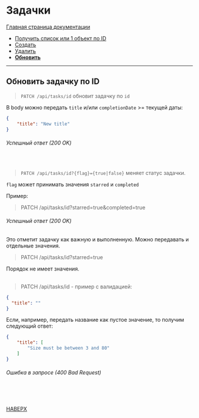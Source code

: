 # Задачки

[Главная страница документации](/README.md)

* [Получить список или 1 объект по ID](/docs/task/task-get.md)
* [Создать](/docs/task/task-create.md)   
* [Удалить](/docs/task/task-delete.md) 
* **[Обновить](/docs/task/task-update.md)**
---

## Обновить задачку по ID 
> `PATCH /api/tasks/id` обновит задачку по `id`

В body можно передать `title` и/или `completionDate` >= текущей даты:

```json
{
    "title": "New title"
}
```
###### Успешный ответ (200 OK)
<br>

> `PATCH /api/tasks/id?{flag}={true|false}` меняет статус задачки.
>  
 `flag` может принимать значения `starred` и `completed`
 
 Пример:
> PATCH /api/tasks/id?starred=true&completed=true
###### Успешный ответ (200 OK)
Это отметит задачку как важную и выполненную. Можно передавать и отдельные значения.

> PATCH /api/tasks/id?starred=true

Порядок не имеет значения. <br>
<br>

> PATCH /api/tasks/id - пример с валидацией:
```json
{
  "title": ""
}
```
Если, например, передать название как пустое значение, то получим следующий ответ:

```json
{
    "title": [
        "Size must be between 3 and 80"
    ]
}
```  

###### Ошибка в запросе (400 Bad Request)
<br><br>

[НАВЕРХ](#задачки)